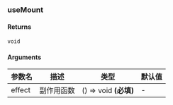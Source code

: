 ### useMount

#### Returns
`void`

#### Arguments
|参数名|描述|类型|默认值|
|---|---|---|---|
|effect|副作用函数|() => void  **(必填)**|-|